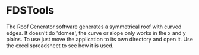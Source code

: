 # FDSTools
The Roof Generator software generates a symmetrical roof with curved edges.  It doesn’t do 'domes', the curve or slope only works in the x and y plains.   To use just move the application to its own directory and open it. Use the excel spreadsheet to see how it is used.
